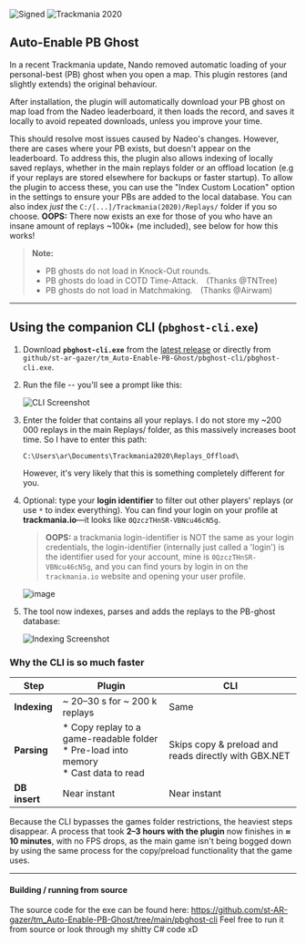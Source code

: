 ![Signed](https://img.shields.io/badge/Signed-Yes-33BB33)
![Trackmania 2020](https://img.shields.io/badge/Game-Trackmania-blue)

## Auto-Enable PB Ghost

In a recent Trackmania update, Nando removed automatic loading of your personal-best (PB) ghost when you open a map.
This plugin restores (and slightly extends) the original behaviour.

After installation, the plugin will automatically download your PB ghost on map load from the Nadeo leaderboard, it then loads the record, and saves it locally to avoid repeated downloads, unless you improve your time.  

This should resolve most issues caused by Nadeo's changes. However, there are cases where your PB exists, but doesn't appear on the leaderboard. To address this, the plugin also allows indexing of locally saved replays, whether in the main replays folder or an offload location (e.g if your replays are stored elsewhere for backups or faster startup). To allow the plugin to access these, you can use the "Index Custom Location" option in the settings to ensure your PBs are added to the local database.
You can also index _just_ the `C:/[...]/Trackmania(2020)/Replays/` folder if you so choose.
**OOPS:** There now exists an exe for those of you who have an insane amount of replays ~100k+ (me included), see below for how this works!

> **Note:**
> * PB ghosts do not load in Knock-Out rounds.
> * PB ghosts do load in COTD Time-Attack. (Thanks @TNTree)
> * PB ghosts do not load in Matchmaking. (Thanks @Airwam)

---

## Using the companion CLI (`pbghost-cli.exe`)

1. Download **`pbghost-cli.exe`** from the [latest release](https://github.com/st-AR-gazer/tm_Auto-Enable-PB-Ghost/releases/tag/v0.4.0) or directly from
   `github/st-ar-gazer/tm_Auto-Enable-PB-Ghost/pbghost-cli/pbghost-cli.exe`.

2. Run the file -- you'll see a prompt like this:

   ![CLI Screenshot](https://github.com/user-attachments/assets/65065c06-6ac1-4770-b3a2-a013607fdf0f)

3. Enter the folder that contains all your replays.
   I do not store my ~200 000 replays in the main Replays/ folder, as this massively increases boot time. So I have to enter this path:
   ```
   C:\Users\ar\Documents\Trackmania2020\Replays_Offload\
   ```
   However, it's very likely that this is something completely different for you.

5. Optional: type your **login identifier** to filter out other players' replays (or use `*` to index everything).
   You can find your login on your profile at **trackmania.io**—it looks like `0QzczTHnSR-VBNcu46cN5g`.

   > **OOPS:** a trackmania login-identifier is NOT the same as your login credentials, the login-identifier (internally just called a 'login') is the identifier used for your account, mine is `0QzczTHnSR-VBNcu46cN5g`, and you can find yours by login in on the `trackmania.io` website and opening your user profile.

   ![image](https://github.com/user-attachments/assets/c40bb234-cf8c-43ca-b83d-496f17d378c8)


6. The tool now indexes, parses and adds the replays to the PB-ghost database:

   ![Indexing Screenshot](https://github.com/user-attachments/assets/fdad42ee-b00b-4a2d-8b00-bcb29a20c043)

### Why the CLI is so much faster

| Step          | Plugin                                                                                   | CLI                                                  |
| ------------- | ---------------------------------------------------------------------------------------- | ---------------------------------------------------- |
| **Indexing**  | \~ 20–30 s for \~ 200 k replays                                                          | Same                                                 |
| **Parsing**   | * Copy replay to a game-readable folder<br>* Pre-load into memory<br>* Cast data to read | Skips copy & preload and reads directly with GBX.NET |
| **DB insert** | Near instant                                                                             | Near instant                                         |

Because the CLI bypasses the games folder restrictions, the heaviest steps disappear.
A process that took **2–3 hours with the plugin** now finishes in **≈ 10 minutes**, with no FPS drops, as the main game isn't being bogged down by using the same process for the copy/preload functionality that the game uses.

---

#### Building / running from source

The source code for the exe can be found here: https://github.com/st-AR-gazer/tm_Auto-Enable-PB-Ghost/tree/main/pbghost-cli
Feel free to run it from source or look through my shitty C# code xD
